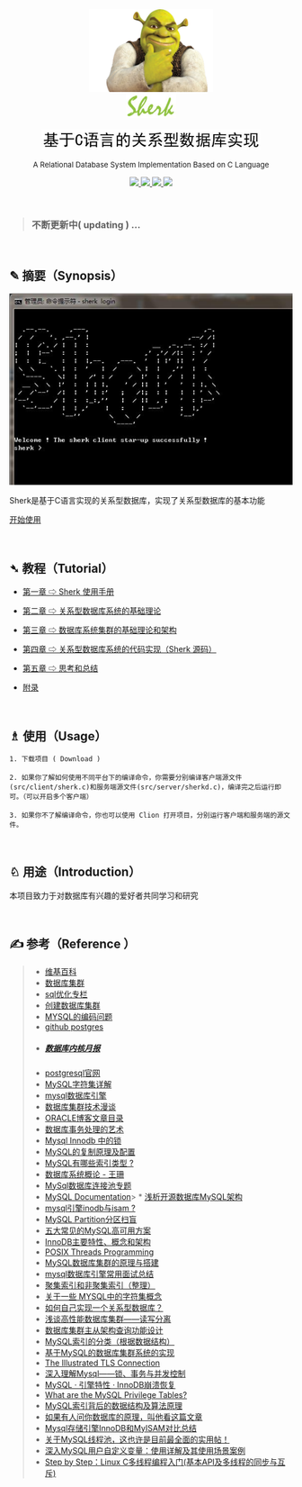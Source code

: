 
<div align="center">

<img width="220px" src="https://github.com/Lvsi-China/Sherk/raw/master/extra/image/logo/sherk.jpeg">

<br/>

<img width="90px" src="https://github.com/Lvsi-China/Sherk/raw/master/extra/image/logo/1.jpg">

</div>

<br/>

<div align="center">
<img height="37px" src="https://github.com/Lvsi-China/Sherk/raw/master/extra/image/logo/2.jpg">
<p><font size=2>A Relational Database System Implementation Based on C Language</font></p>
</div>

<p align="center">
<a href="https://github.com/Lvsi-China/Sherk">
    <img src="https://img.shields.io/github/issues-pr-raw/arithmetic-php/cdnjs.svg">
</a>
<a href="https://github.com/Lvsi-China/Sherk">
    <img src="https://img.shields.io/codacy/grade/e27821fb6289410b8f58338c7e0bc686.svg">
</a>
<a href="https://github.com/Lvsi-China/Sherk">
    <img src="https://img.shields.io/travis/rust-lang/rust.svg">
</a>
<a href="https://github.com/Lvsi-China/Sherk">
    <img src="https://img.shields.io/github/license/mashape/apistatus.svg">
</a>
</p>

<br>

> ### 不断更新中( updating ) ...

<br>

## ✎ 摘要（Synopsis）
<img src="https://github.com/Lvsi-China/Sherk/raw/master/extra/image/synopsis/ui.jpg">

Sherk是基于C语言实现的关系型数据库，实现了关系型数据库的基本功能


[开始使用](#article-usage)

<br>

## ➴ 教程（Tutorial）

- [第一章 ⇨ Sherk 使用手册](https://github.com/Lvsi-China/Sherk/blob/master/docs/README.chapter1.md)

- [第二章 ⇨ 关系型数据库系统的基础理论](https://github.com/Lvsi-China/Sherk/blob/master/docs/README.chapter2.md)

- [第三章 ⇨ 数据库系统集群的基础理论和架构](https://github.com/Lvsi-China/Sherk/blob/master/docs/README.chapter3.md)

- [第四章 ⇨ 关系型数据库系统的代码实现（Sherk 源码）](https://github.com/Lvsi-China/Sherk/blob/master/docs/README.chapter4.md)

- [第五章 ⇨ 思考和总结](https://github.com/Lvsi-China/Sherk/blob/master/docs/README.chapter5.md)

- [附录](https://github.com/Lvsi-China/Sherk/blob/master/docs/README.appendix.md)


<br/>

## <span id="article-usage">♗ 使用（Usage）</span>
    1. 下载项目 ( Download )

    2. 如果你了解如何使用不同平台下的编译命令，你需要分别编译客户端源文件(src/client/sherk.c)和服务端源文件(src/server/sherkd.c)，编译完之后运行即可。（可以开启多个客户端）

    3. 如果你不了解编译命令，你也可以使用 Clion 打开项目，分别运行客户端和服务端的源文件。

<br>


## ♘ 用途（Introduction）
本项目致力于对数据库有兴趣的爱好者共同学习和研究

<br>

## ✍ 参考（Reference ）
> * [维基百科](https://www.wikipedia.org/)
> * [数据库集群](https://baike.baidu.com/item/%E6%95%B0%E6%8D%AE%E5%BA%93%E9%9B%86%E7%BE%A4)
> * [sql优化专栏](https://dbaplus.cn/news-155-1.html)
> * [创建数据库集群](https://docs.huihoo.com/postgresql/pgsqldoc-7.1C/creating-cluster.html)
> * [MYSQL的编码问题](https://blog.csdn.net/martinkro/article/details/5352474)
> * [github postgres](https://github.com/postgres/postgres)
> * ##### [数据库内核月报](http://mysql.taobao.org/monthly/)
> * [postgresql官网](https://www.postgresql.org/)<br/>
> * [MySQL字符集详解](https://www.cnblogs.com/wcwen1990/p/6917109.html)
> * [mysql数据库引擎](https://www.cnblogs.com/0201zcr/p/5296843.html)
> * [数据库集群技术漫谈](http://www.cnblogs.com/CareySon/p/3627594.html)
> * [ORACLE博客文章目录](http://www.cnblogs.com/kerrycode/p/3256266.html)
> * [数据库事务处理的艺术](http://item.jd.com/12270612.html?dist=jd)
> * [Mysql Innodb 中的锁](https://zhuanlan.zhihu.com/p/31875702)
> * [MySQL的复制原理及配置](https://www.cnblogs.com/funsion/p/4017798.html)
> * [MySQL有哪些索引类型 ?](https://segmentfault.com/q/1010000003832312)
> * [数据库系统概论 - 王珊](https://www.baidu.com/s?ie=UTF-8&wd=数据库系统概论-王珊) <br/>
> * [MySql数据库连接池专题](https://www.cnblogs.com/aspirant/p/6747238.html)
> * [MySQL Documentation](https://dev.mysql.com/doc/)> * [浅析开源数据库MySQL架构](https://segmentfault.com/a/1190000011133778)
> * [mysql引擎inodb与isam ?](https://bbs.csdn.net/topics/350065838)
> * [MySQL Partition分区扫盲](https://www.cnblogs.com/funsion/p/4017794.html)
> * [五大常见的MySQL高可用方案](https://zhuanlan.zhihu.com/p/25960208)
> * [InnoDB主要特性、概念和架构](https://blog.csdn.net/qq_28674045/article/details/51721575)
> * [POSIX Threads Programming](https://computing.llnl.gov/tutorials/pthreads/)
> * [MySQL数据库集群的原理与搭建](https://blog.csdn.net/zhou2s_101216/article/details/50757452)
> * [mysql数据库引擎常用面试总结](https://blog.csdn.net/sjyttkl/article/details/76176836)
> * [聚集索引和非聚集索引（整理）](http://www.cnblogs.com/aspnethot/articles/1504082.html)
> * [关于一些 MYSQL中的字符集概念](https://www.cnblogs.com/xuxyblog/p/4111867.html)
> * [如何自己实现一个关系型数据库？](https://www.zhihu.com/question/38870156?sort=created&page=1) <br/>
> * [浅谈高性能数据库集群——读写分离](https://juejin.im/post/5b3b491a6fb9a04f8751dff4)
> * [数据库集群主从架构查询功能设计](https://segmentfault.com/a/1190000008515715)
> * [MySQL索引的分类（根据数据结构）](https://my.oschina.net/xinxingegeya/blog/308383)
> * [基于MySQL的数据库集群系统的实现](https://www.ibm.com/developerworks/cn/linux/database/mysql-ha/index.html)
> * [The Illustrated TLS Connection](https://tls.ulfheim.net/)
> * [深入理解Mysql——锁、事务与并发控制](https://blog.csdn.net/lemon89/article/details/51477497)
> * [MySQL · 引擎特性 · InnoDB崩溃恢复](https://www.cnblogs.com/coderyuhui/p/7191413.html)
> * [What are the MySQL Privilege Tables?](http://www.idevelopment.info/)
> * [MySQL索引背后的数据结构及算法原理](http://blog.codinglabs.org/articles/theory-of-mysql-index.html)
> * [如果有人问你数据库的原理，叫他看这篇文章](http://blog.jobbole.com/100349/)
> * [Mysql存储引擎InnoDB和MyISAM对比总结](my.oschina.net/cughmy/blog/2221997)
> * [关于MySQL线程池，这也许是目前最全面的实用帖！](https://dbaplus.cn/news-11-1989-1.html)
> * [深入MySQL用户自定义变量：使用详解及其使用场景案例](http://blog.ihuxu.com/explaination-of-the-mysql-variables-usage-and-the-use-case/)
> * [Step by Step：Linux C多线程编程入门(基本API及多线程的同步与互斥)](https://www.cnblogs.com/fuyunbiyi/p/3475602.html)
